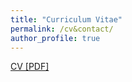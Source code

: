 ```yaml
---
title: "Curriculum Vitae"
permalink: /cv&contact/
author_profile: true
---
```



[CV [PDF]](https://jiazhaoli.github.io/files/cv/CV_for_JiazhaoLi.pdf)


